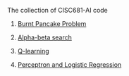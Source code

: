 The collection of CISC681-AI code

1. [Burnt Pancake Problem](hw1/hw1.py)

2. [Alpha-beta search](hw2/hw2.py)

3. [Q-learning](hw3/hw3.py)

4. [Perceptron and Logistic Regression](hw4/hw4.py)
